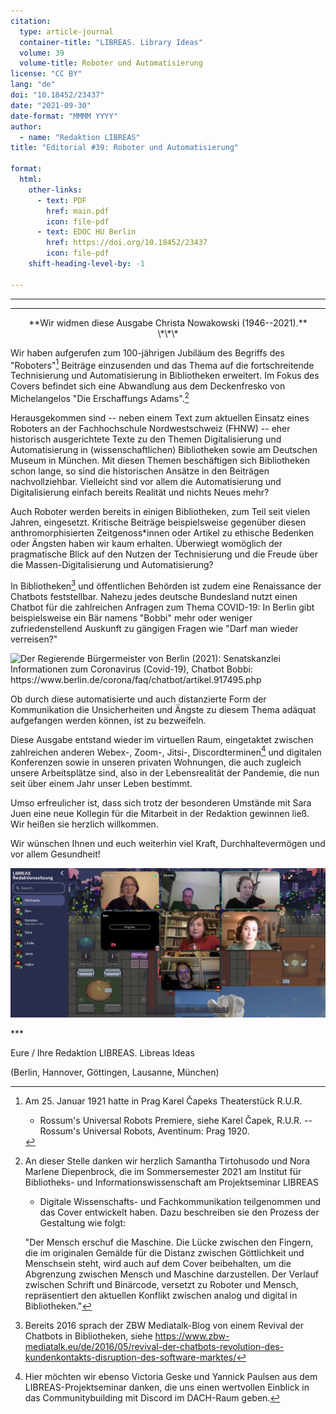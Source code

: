 ```yaml
---
citation:
  type: article-journal
  container-title: "LIBREAS. Library Ideas"
  volume: 39
  volume-title: Roboter und Automatisierung
license: "CC BY"
lang: "de"
doi: "10.18452/23437"
date: "2021-09-30"
date-format: "MMMM YYYY"
author:
  - name: "Redaktion LIBREAS"
title: "Editorial #39: Roboter und Automatisierung"

format:
  html:
    other-links:
      - text: PDF
        href: main.pdf
        icon: file-pdf
      - text: EDOC HU Berlin
        href: https://doi.org/10.18452/23437
        icon: file-pdf
    shift-heading-level-by: -1

---
```


[](main.pdf)

***


[](main.pdf)

***

<div align="center">**Wir widmen diese Ausgabe Christa Nowakowski (1946--2021).**</div>

<div align="center">\*\*\*</div>

Wir haben aufgerufen zum 100-jährigen Jubiläum des Begriffs des
"Roboters"[^1] Beiträge einzusenden und das Thema auf die
fortschreitende Technisierung und Automatisierung in Bibliotheken
erweitert. Im Fokus des Covers befindet sich eine Abwandlung aus dem
Deckenfresko von Michelangelos "Die Erschaffungs Adams".[^2]

Herausgekommen sind -- neben einem Text zum aktuellen Einsatz eines
Roboters an der Fachhochschule Nordwestschweiz (FHNW) -- eher historisch
ausgerichtete Texte zu den Themen Digitalisierung und Automatisierung in
(wissenschaftlichen) Bibliotheken sowie am Deutschen Museum in München.
Mit diesen Themen beschäftigen sich Bibliotheken schon lange, so sind
die historischen Ansätze in den Beiträgen nachvollziehbar. Vielleicht
sind vor allem die Automatisierung und Digitalisierung einfach bereits
Realität und nichts Neues mehr?

Auch Roboter werden bereits in einigen Bibliotheken, zum Teil seit
vielen Jahren, eingesetzt. Kritische Beiträge beispielsweise gegenüber
diesen anthromorphisierten Zeitgenoss\*innen oder Artikel zu ethische
Bedenken oder Ängsten haben wir kaum erhalten. Überwiegt womöglich der
pragmatische Blick auf den Nutzen der Technisierung und die Freude über
die Massen-Digitalisierung und Automatisierung?

In Bibliotheken[^3] und öffentlichen Behörden ist zudem eine Renaissance
der Chatbots feststellbar. Nahezu jedes deutsche Bundesland nutzt einen
Chatbot für die zahlreichen Anfragen zum Thema COVID-19: In Berlin gibt
beispielsweise ein Bär namens "Bobbi" mehr oder weniger
zufriedenstellend Auskunft zu gängigen Fragen wie "Darf man wieder
verreisen?"

![Der Regierende Bürgermeister von Berlin (2021): Senatskanzlei
Informationen zum Coronavirus (Covid-19), Chatbot Bobbi:
<https://www.berlin.de/corona/faq/chatbot/artikel.917495.php>](img/img1.png)

Ob durch diese automatisierte und auch distanzierte Form der
Kommunikation die Unsicherheiten und Ängste zu diesem Thema adäquat
aufgefangen werden können, ist zu bezweifeln.

Diese Ausgabe entstand wieder im virtuellen Raum, eingetaktet zwischen
zahlreichen anderen Webex-, Zoom-, Jitsi-, Discordterminen[^4] und
digitalen Konferenzen sowie in unseren privaten Wohnungen, die auch
zugleich unsere Arbeitsplätze sind, also in der Lebensrealität der
Pandemie, die nun seit über einem Jahr unser Leben bestimmt.

Umso erfreulicher ist, dass sich trotz der besonderen Umstände mit Sara
Juen eine neue Kollegin für die Mitarbeit in der Redaktion gewinnen
ließ. Wir heißen sie herzlich willkommen.

Wir wünschen Ihnen und euch weiterhin viel Kraft, Durchhaltevermögen und
vor allem Gesundheit!

![Redaktionsorte -- immer noch online](img/img2.png)

\*\*\*

Eure / Ihre Redaktion LIBREAS. Libreas Ideas

(Berlin, Hannover, Göttingen, Lausanne, München)

[^1]: Am 25. Januar 1921 hatte in Prag Karel Čapeks Theaterstück R.U.R.
    - Rossum's Universal Robots Premiere, siehe Karel Čapek, R.U.R. --
    Rossum's Universal Robots, Aventinum: Prag 1920.

[^2]: An dieser Stelle danken wir herzlich Samantha Tirtohusodo und Nora
    Marlene Diepenbrock, die im Sommersemester 2021 am Institut für
    Bibliotheks- und Informationswissenschaft am Projektseminar LIBREAS
    - Digitale Wissenschafts- und Fachkommunikation teilgenommen und das
    Cover entwickelt haben. Dazu beschreiben sie den Prozess der
    Gestaltung wie folgt:

    "Der Mensch erschuf die Maschine. Die Lücke zwischen den Fingern, die
    im originalen Gemälde für die Distanz zwischen Göttlichkeit und
    Menschsein steht, wird auch auf dem Cover beibehalten, um die
    Abgrenzung zwischen Mensch und Maschine darzustellen. Der Verlauf
    zwischen Schrift und Binärcode, versetzt zu Roboter und Mensch,
    repräsentiert den aktuellen Konflikt zwischen analog und digital in
    Bibliotheken."

[^3]: Bereits 2016 sprach der ZBW Mediatalk-Blog von einem Revival der
    Chatbots in Bibliotheken, siehe
    <https://www.zbw-mediatalk.eu/de/2016/05/revival-der-chatbots-revolution-des-kundenkontakts-disruption-des-software-marktes/>

[^4]: Hier möchten wir ebenso Victoria Geske und Yannick Paulsen aus dem
    LIBREAS-Projektseminar danken, die uns einen wertvollen Einblick in
    das Communitybuilding mit Discord im DACH-Raum geben.
